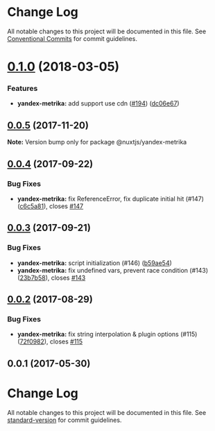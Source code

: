 # Change Log

All notable changes to this project will be documented in this file.
See [Conventional Commits](https://conventionalcommits.org) for commit guidelines.

<a name="0.1.0"></a>
# [0.1.0](https://github.com/nuxt/modules/compare/@nuxtjs/yandex-metrika@0.0.5...@nuxtjs/yandex-metrika@0.1.0) (2018-03-05)


### Features

* **yandex-metrika:** add support use cdn ([#194](https://github.com/nuxt/modules/issues/194)) ([dc06e67](https://github.com/nuxt/modules/commit/dc06e67))




<a name="0.0.5"></a>
## [0.0.5](https://github.com/nuxt/modules/compare/@nuxtjs/yandex-metrika@0.0.4...@nuxtjs/yandex-metrika@0.0.5) (2017-11-20)




**Note:** Version bump only for package @nuxtjs/yandex-metrika

<a name="0.0.4"></a>
## [0.0.4](https://github.com/nuxt/modules/compare/@nuxtjs/yandex-metrika@0.0.3...@nuxtjs/yandex-metrika@0.0.4) (2017-09-22)


### Bug Fixes

* **yandex-metrika:** fix ReferenceError, fix duplicate initial hit (#147) ([c6c5a81](https://github.com/nuxt/modules/commit/c6c5a81)), closes [#147](https://github.com/nuxt/modules/issues/147)




<a name="0.0.3"></a>
## [0.0.3](https://github.com/nuxt/modules/compare/@nuxtjs/yandex-metrika@0.0.2...@nuxtjs/yandex-metrika@0.0.3) (2017-09-21)


### Bug Fixes

* **yandex-metrika:**  script initialization (#146) ([b59ae54](https://github.com/nuxt/modules/commit/b59ae54))
* **yandex-metrika:** fix undefined vars, prevent race condition (#143) ([23b7b58](https://github.com/nuxt/modules/commit/23b7b58)), closes [#143](https://github.com/nuxt/modules/issues/143)




<a name="0.0.2"></a>
## [0.0.2](https://github.com/nuxt/modules/compare/@nuxtjs/yandex-metrika@0.0.1...@nuxtjs/yandex-metrika@0.0.2) (2017-08-29)


### Bug Fixes

* **yandex-metrika:** fix string interpolation & plugin options (#115) ([72f0982](https://github.com/nuxt/modules/commit/72f0982)), closes [#115](https://github.com/nuxt/modules/issues/115)




<a name="0.0.1"></a>
## 0.0.1 (2017-05-30)




# Change Log

All notable changes to this project will be documented in this file.
See [standard-version](https://github.com/conventional-changelog/standard-version) for commit guidelines.

